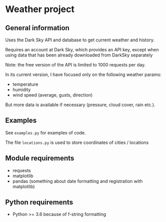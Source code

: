 # Weather project

## General information

Uses the Dark Sky API and database to get current weather and history. 

Requires an account at Dark Sky, which provides an API key, except when
using data that has been already downloaded from DarkSky separately

Note: the free version of the API is limited to 1000 requests per day.

In its current version, I have focused only on the following weather params:

*  temperature
*  humidity
*  wind speed (average, gusts, direction)

But more data is available if necessary (pressure, cloud cover, rain etc.).

## Examples

See `examples.py` for examples of code.

The file `locations.py` is used to store coordinates of cities / locations

## Module requirements

- requests
- matplotlib
- pandas (something about date formatting and registration with matplotlib)

## Python requirements

- Python >= 3.6 because of f-string formatting
